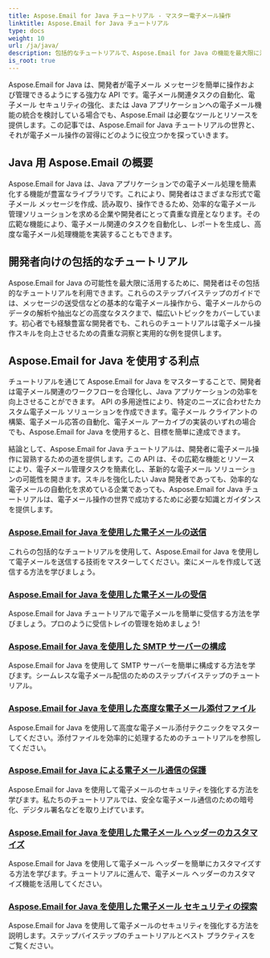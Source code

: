```yaml
---
title: Aspose.Email for Java チュートリアル - マスター電子メール操作
linktitle: Aspose.Email for Java チュートリアル
type: docs
weight: 10
url: /ja/java/
description: 包括的なチュートリアルで、Aspose.Email for Java の機能を最大限に活用してください。電子メールの操作や管理などについて学びます。
is_root: true
---
```


Aspose.Email for Java は、開発者が電子メール メッセージを簡単に操作および管理できるようにする強力な API です。電子メール関連タスクの自動化、電子メール セキュリティの強化、または Java アプリケーションへの電子メール機能の統合を検討している場合でも、Aspose.Email は必要なツールとリソースを提供します。この記事では、Aspose.Email for Java チュートリアルの世界と、それが電子メール操作の習得にどのように役立つかを探っていきます。

## Java 用 Aspose.Email の概要

Aspose.Email for Java は、Java アプリケーションでの電子メール処理を簡素化する機能が豊富なライブラリです。これにより、開発者はさまざまな形式で電子メール メッセージを作成、読み取り、操作できるため、効率的な電子メール管理ソリューションを求める企業や開発者にとって貴重な資産となります。その広範な機能により、電子メール関連のタスクを自動化し、レポートを生成し、高度な電子メール処理機能を実装することもできます。

## 開発者向けの包括的なチュートリアル

Aspose.Email for Java の可能性を最大限に活用するために、開発者はその包括的なチュートリアルを利用できます。これらのステップバイステップのガイドでは、メッセージの送受信などの基本的な電子メール操作から、電子メールからのデータの解析や抽出などの高度なタスクまで、幅広いトピックをカバーしています。初心者でも経験豊富な開発者でも、これらのチュートリアルは電子メール操作スキルを向上させるための貴重な洞察と実用的な例を提供します。

## Aspose.Email for Java を使用する利点

チュートリアルを通じて Aspose.Email for Java をマスターすることで、開発者は電子メール関連のワークフローを合理化し、Java アプリケーションの効率を向上させることができます。 API の多用途性により、特定のニーズに合わせたカスタム電子メール ソリューションを作成できます。電子メール クライアントの構築、電子メール応答の自動化、電子メール アーカイブの実装のいずれの場合でも、Aspose.Email for Java を使用すると、目標を簡単に達成できます。

結論として、Aspose.Email for Java チュートリアルは、開発者に電子メール操作に習熟するための道を提供します。この API は、その広範な機能とリソースにより、電子メール管理タスクを簡素化し、革新的な電子メール ソリューションの可能性を開きます。スキルを強化したい Java 開発者であっても、効率的な電子メールの自動化を求めている企業であっても、Aspose.Email for Java チュートリアルは、電子メール操作の世界で成功するために必要な知識とガイダンスを提供します。

### [Aspose.Email for Java を使用した電子メールの送信](./sending-emails/)
これらの包括的なチュートリアルを使用して、Aspose.Email for Java を使用して電子メールを送信する技術をマスターしてください。楽にメールを作成して送信する方法を学びましょう。
### [Aspose.Email for Java を使用した電子メールの受信](./receiving-emails/)
Aspose.Email for Java チュートリアルで電子メールを簡単に受信する方法を学びましょう。プロのように受信トレイの管理を始めましょう!
### [Aspose.Email for Java を使用した SMTP サーバーの構成](./configuring-smtp-servers/)
Aspose.Email for Java を使用して SMTP サーバーを簡単に構成する方法を学びます。シームレスな電子メール配信のためのステップバイステップのチュートリアル。
### [Aspose.Email for Java を使用した高度な電子メール添付ファイル](./advanced-email-attachments/)
Aspose.Email for Java を使用して高度な電子メール添付テクニックをマスターしてください。添付ファイルを効率的に処理するためのチュートリアルを参照してください。
### [Aspose.Email for Java による電子メール通信の保護](./securing-email-communications/)
Aspose.Email for Java を使用して電子メールのセキュリティを強化する方法を学びます。私たちのチュートリアルでは、安全な電子メール通信のための暗号化、デジタル署名などを取り上げています。
### [Aspose.Email for Java を使用した電子メール ヘッダーのカスタマイズ](./customizing-email-headers/)
Aspose.Email for Java を使用して電子メール ヘッダーを簡単にカスタマイズする方法を学びます。チュートリアルに進んで、電子メール ヘッダーのカスタマイズ機能を活用してください。
### [Aspose.Email for Java を使用した電子メール セキュリティの探索](./exploring-email-security/)
Aspose.Email for Java を使用して電子メールのセキュリティを強化する方法を説明します。ステップバイステップのチュートリアルとベスト プラクティスをご覧ください。